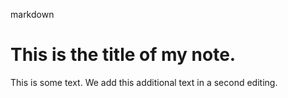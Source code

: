 markdown
# This is the title of my **note**.

This is some text.
We add this additional text in a second editing.